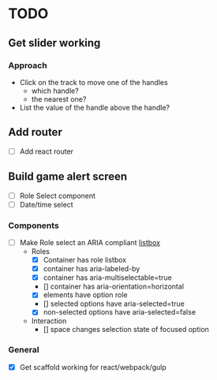 # TODO

## Get slider working
### Approach
- Click on the track to move one of the handles
  - which handle?
   - the nearest one?
- List the value of the handle above the handle?

## Add router
- [ ] Add react router

## Build game alert screen
- [ ] Role Select component
- [ ] Date/time select

### Components
- [ ] Make Role select an ARIA compliant [listbox](https://www.w3.org/TR/wai-aria-practices/#Listbox)
  - Roles
    - [x] Container has role listbox
    - [x] container has aria-labeled-by
    - [x] container has aria-multiselectable=true
    - [] container has aria-orientation=horizontal
    - [x] elements have option role
    - [] selected options have aria-selected=true
    - [x] non-selected options have aria-selected=false
  - Interaction
    - [] space changes selection state of focused option
### General 
- [x] Get scaffold working for react/webpack/gulp

 